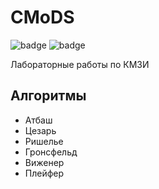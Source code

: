 # CMoDS

![badge](https://img.shields.io/endpoint?url=https://gist.githubusercontent.com/daniilbatalov/ae8c2bc1a7c8ee405589fe1b957d532b/raw/)
![badge](https://img.shields.io/endpoint?url=https://gist.githubusercontent.com/daniilbatalov/a6f4b009d37f07b7b60a0c89c53cb0f7/raw/)

Лабораторные работы по КМЗИ

## Алгоритмы

* Атбаш
* Цезарь
* Ришелье
* Гронсфельд
* Виженер
* Плейфер
